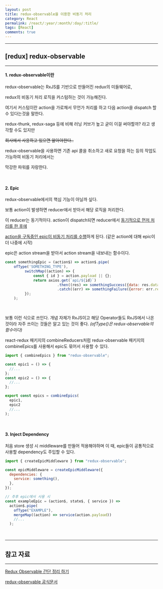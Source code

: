 ```yaml
---
layout: post
title: redux-observable을 이용한 비동기 처리
category: React
permalink: /react/:year/:month/:day/:title/
tags: [React]
comments: true
---
```


---

## [redux] redux-observable

---

#### 1. redux-observable이란

redux-observable는 RxJS를 기반으로 만들어진 redux의 미들웨어로,

redux의 비동기 처리 로직을 커스텀하는 것이 가능해진다.

여기서 커스텀이란 action을 가로채서 무언가 처리를 하고 다음 action을 dispatch 할 수 있다는것을 말한다.

redux-thunk, redux-saga 등에 비해 러닝 커브가 높고 굳이 이걸 써야할까? 라고 생각할 수도 있지만

~~회사에서 사용하고 있으면 알아야한다..~~

redux-observable을 사용하면 기존 api 콜을 취소하고 새로 요청을 하는 등의 작업도 가능하여 비동기 처리에서는

막강한 파워를 자랑한다.

<br>

#### 2. Epic

redux-observable에서의 핵심 기능이 아닐까 싶다.

보통 action이 발생하면 reducer에서 받아서 해당 로직을 처리한다.

이 reducer는 동기적이다. action이 dispatch되면 reducer에서 <u>동기적으로 먼저 처리를 한 후에</u>

<u>action을 구독중인 epic이 비동기 처리를 수행</u>하게 된다. (같은 action에 대해 epic이 더 나중에 시작)

epic은 action stream을 받아서 action stream을 내보내는 함수이다.

```javascript
const somethingEpic = (action$) => action$.pipe(
    ofType('SOMETHING_TYPE'),
		 switchMap((action) => {
             const { id } = action.payload || {};
             return axios.get(`api/${id}`)
             			.then((res) => somethingSuccess({data: res.data}))
             			.catch((err) => somethingFailure({error: err.response.data}))
         });
    );
```

<br>

보통 이런 식으로 쓰인다. 개념 자체가 RxJS이고 해당 Operator들도 RxJS에서 나온 것이라 자주 쓰이는 것들은 알고 있는 것이 좋다. _(ofType()은 redux-observable의 함수이다)_

react-redux 패키지의 combineReducers처럼 redux-observable 패키지의 combineEpics를 사용해서 epic도 묶어서 사용할 수 있다.

```javascript
import { combineEpics } from "redux-observable";

const epic1 = () => {
  //...
};
const epic2 = () => {
  //...
};

export const epics = combineEpics(
  epic1,
  epic2
  //...
);
```

<br>

#### 3. Inject Dependency

처음 store 생성 시 middleware를 만들어 적용해야하며 이 때, epic들이 공통적으로 사용할 dependency도 주입할 수 있다.

```javascript
import { createEpicMiddleware } from "redux-observable";

const epicMiddleware = createEpicMiddleware({
  dependencies: {
    service: something(),
  },
});

// 추후 epic에서 사용 시
const exampleEpic = (action$, state$, { service }) =>
  action$.pipe(
    ofType("EXAMPLE"),
    mergeMap((action) => service(action.payload))
    //...
  );
```

<br>

---

## 참고 자료

---

[Redux Observable 간단 정리 하기](https://pks2974.medium.com/redux-observable-%EA%B0%84%EB%8B%A8-%EC%A0%95%EB%A6%AC-%ED%95%98%EA%B8%B0-68f331b10ef8)

[redux-observable 공식문서](https://redux-observable.js.org/)

